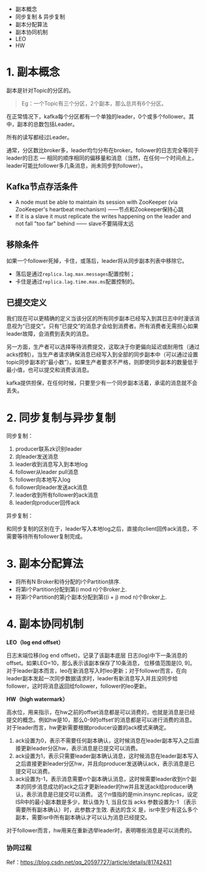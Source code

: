 * 副本概念
* 同步复制 & 异步复制
* 副本分配算法
* 副本协同机制
 * LEO
 * HW

# 1. 副本概念

副本是针对Topic的分区的。
>Eg：一个Topic有三个分区，2个副本，那么总共有6个分区。

在正常情况下，kafka每个分区都有一个单独的leader，0个或多个follower。其中，副本的总数包括Leader。

所有的读写都经过Leader。

通常，分区数比broker多，leader均匀分布在broker。follower的日志完全等同于leader的日志 — 相同的顺序相同的偏移量和消息（当然，在任何一个时间点上，leader可能比follower多几条消息，尚未同步到follower）。

## Kafka节点存活条件
* A node must be able to maintain its session with ZooKeeper (via ZooKeeper's heartbeat mechanism) ——节点和Zookeeper保持心跳
* If it is a slave it must replicate the writes happening on the leader and not fall "too far" behind —— slave不要隔得太远

## 移除条件

如果一个follower死掉，卡住，或落后，leader将从同步副本列表中移除它。
* 落后是通过`replica.lag.max.messages`配置控制；
* 卡住是通过`replica.lag.time.max.ms`配置控制的。

## 已提交定义

我们现在可以更精确的定义当该分区的所有同步副本已经写入到其日志中时漫该消息视为“已提交”。只有“已提交”的消息才会给到消费者。所有消费者无需担心如果leader故障，会消费到丢失的消息。

另一方面，生产者可以选择等待消费提交，这取决于你更偏向延迟或耐用性（通过acks控制）。当生产者请求确保消息已经写入到全部的同步副本中（可以通过设置topic同步副本的“最小数”）。如果生产者要求不严格，则即使同步副本的数量低于最小值，也可以提交和消费该消息。

kafka提供担保，在任何时候，只要至少有一个同步副本活着，承诺的消息就不会丢失。

# 2. 同步复制与异步复制

同步复制：

1. producer联系zk识别leader
2. 向leader发送消息
3. leader收到消息写入到本地log
4. follower从leader pull消息
5. follower向本地写入log
6. follower向leader发送ack消息
7. leader收到所有follower的ack消息
8. leader向producer回传ack

异步复制：

和同步复制的区别在于，leader写入本地log之后，直接向client回传ack消息，不需要等待所有follower复制完成。

# 3. 副本分配算法

* 将所有N Broker和待分配的i个Partition排序.
* 将第i个Partition分配到第(i mod n)个Broker上.
* 将第i个Partition的第j个副本分配到第((i + j) mod n)个Broker上.

# 4. 副本协同机制

**LEO（log end offset）** 

日志末端位移(log end offset)，记录了该副本底层 日志(log)中下一条消息的offset。如果LEO=10，那么表示该副本保存了10条消息， 位移值范围是[0, 9]。对于leader副本而言，leo在新消息写入时leo更新；对于follower而言，在向leader副本发起一次同步数据请求时，leader有新消息写入并且没同步给follower，这时将消息返回给follower，follower的leo更新。

**HW（high watermark）**

高水位，用来指示，在hw之前的offset消息都是可以消费的，也就是消息是已经提交的概念。例如hw是10，那么0-9的offset’的消息都是可以进行消费的消息。 
对于leader而言，hw更新需要根据producer设置的ack模式来确定。 

1. ack设置为0，表示不需要任何副本确认，这时候消息在leader副本写入之后直接更新leader分区hw，表示消息是已提交可以消费。 
2. ack设置为1，表示只需要leader副本确认消息，这时候消息在leader副本写入之后直接更新leader分区hw，并且向producer发送确认ack，表示消息是已提交可以消费。 
3. ack设置为-1，表示消息需要n个副本确认消息，这时候需要leader收到n个副本的同步消息成功的ack之后才更新leader的hw并且发送ack给producer确认，表示消息是已提交可以消费。 
这个n值指的是min.insync.replicas，设定ISR中的最小副本数是多少，默认值为 1, 当且仅当 acks 参数设置为-1 （表示需要所有副本确认）时，此参数才生效. 表达的含义 是，isr中至少有这么多个副本，需要isr中所有副本确认才可以认为消息已经提交。

对于follower而言，hw用来在重新选举leader时，表明哪些消息是可以消费的。

### 协同过程

Ref：https://blog.csdn.net/qq_20597727/article/details/81742431
